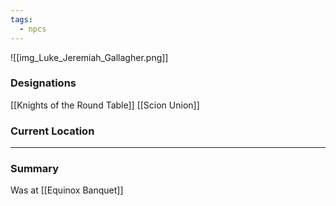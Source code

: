 ```yaml
---
tags:
  - npcs
---
```

![[img_Luke_Jeremiah_Gallagher.png]]

### Designations
[[Knights of the Round Table]]
[[Scion Union]]
### Current Location


___
### Summary

Was at [[Equinox Banquet]]
